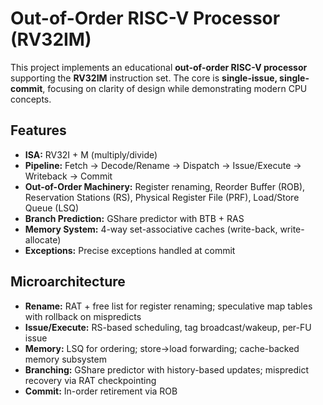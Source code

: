 # Out-of-Order RISC-V Processor (RV32IM)

This project implements an educational **out-of-order RISC-V processor** supporting the **RV32IM** instruction set. The core is **single-issue, single-commit**, focusing on clarity of design while demonstrating modern CPU concepts.

## Features
- **ISA:** RV32I + M (multiply/divide)
- **Pipeline:** Fetch → Decode/Rename → Dispatch → Issue/Execute → Writeback → Commit
- **Out-of-Order Machinery:** Register renaming, Reorder Buffer (ROB), Reservation Stations (RS), Physical Register File (PRF), Load/Store Queue (LSQ)
- **Branch Prediction:** GShare predictor with BTB + RAS
- **Memory System:** 4-way set-associative caches (write-back, write-allocate)
- **Exceptions:** Precise exceptions handled at commit

## Microarchitecture
- **Rename:** RAT + free list for register renaming; speculative map tables with rollback on mispredicts  
- **Issue/Execute:** RS-based scheduling, tag broadcast/wakeup, per-FU issue  
- **Memory:** LSQ for ordering; store→load forwarding; cache-backed memory subsystem  
- **Branching:** GShare predictor with history-based updates; mispredict recovery via RAT checkpointing  
- **Commit:** In-order retirement via ROB

